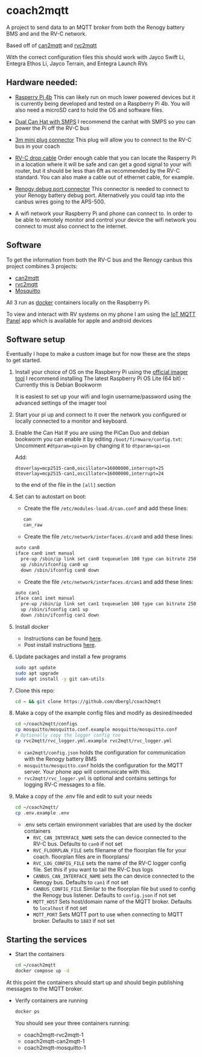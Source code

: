 # coach2mqtt
A project to send data to an MQTT broker from both the Renogy battery BMS and and the RV-C network.

Based off of [can2mqtt](https://github.com/jgeisler0303/can2mqtt) and [rvc2mqtt](https://github.com/spbrogan/rvc2mqtt)

With the correct configuration files this should work with Jayco Swift Li, Entegra Ethos Li, Jayco Terrain, and Entegra Launch RVs

## Hardware needed:
* [Rasperry Pi 4b](https://www.raspberrypi.com/products/raspberry-pi-4-model-b/)
   This can likely run on much lower powered devices but it is currently being developed and tested on a Raspberry Pi 4b.
   You will also need a microSD card to hold the OS and software files.

* [Dual Can Hat with SMPS](https://copperhilltech.com/pican2-duo-can-bus-board-for-raspberry-pi-4-with-3a-smps/)
   I recommend the canhat with SMPS so you can power the Pi off the RV-C bus

* [3m mini plug connector](https://www.fireflyint.com/products/70090-3m-mini-plug-connector)
   This plug will allow you to connect to the RV-C bus in your coach

* [RV-C drop cable](https://www.fireflyint.com/products/70053-24ga-rv-c-drop-cable)
   Order enough cable that you can locate the Rasperry Pi in a location where it will be safe and can get a good signal to your wifi router, but it should be less than 6ft as recommended by the RV-C standard. You can also make a cable out of ethernet cable, for example.

* [Renogy debug port connector](https://www.amazon.com/dp/B0BX42NJWR)
   This connector is needed to connect to your Renogy battery debug port. Alternatively you could tap into the canbus wires going to the APS-500.

* A wifi network your Raspberry Pi and phone can connect to. In order to be able to remotely monitor and control your device the wifi network you connect to must also connect to the internet.

## Software
To get the information from both the RV-C bus and the Renogy canbus this project combines 3 projects:
* [can2mqtt](https://github.com/dbergl/can2mqtt)
* [rvc2mqtt](https://github.com/dbergl/rvc2mqtt)
* [Mosquitto](https://mosquitto.org/)

All 3 run as [docker](https://www.docker.com/) containers locally on the Raspberry Pi.

To view and interact with RV systems on my phone I am using the [IoT MQTT Panel](https://blog.snrlab.in/iot/iot-mqtt-panel-user-guide/) app which is available for apple and android devices

## Software setup
Eventually I hope to make a custom image but for now these are the steps to get started.

1. Install your choice of OS on the Raspberry Pi using the [official imager tool](https://www.raspberrypi.com/software/)
   I recommend installing The latest Raspberry Pi OS Lite (64 bit) - Currently this is Debian Bookworm

   It is easiest to set up your wifi and login username/password using the advanced settings of the imager tool

2. Start your pi up and connect to it over the network you configured or locally connected to a monitor and keyboard.

3. Enable the Can Hat
   If you are using the PiCan Duo and debian bookworm you can enable it by editing `/boot/firmware/config.txt`:
Uncomment `#dtparam=spi=on` by changing it to `dtparam=spi=on`

   Add:

       dtoverlay=mcp2515-can0,oscillator=16000000,interrupt=25
       dtoverlay=mcp2515-can1,oscillator=16000000,interrupt=24

   to the end of the file in the `[all]` section
4. Set can to autostart on boot:
   * Create the file `/etc/modules-load.d/can.conf` and add these lines:
    ```bash
       can
       can_raw
    ```
   * Create the file `/etc/network/interfaces.d/can0` and add these lines:
    ```bash
    auto can0
    iface can0 inet manual
      pre-up /sbin/ip link set can0 txqueuelen 100 type can bitrate 250000 restart-ms 100
      up /sbin/ifconfig can0 up
      down /sbin/ifconfig can0 down
    ```
   * Create the file `/etc/network/interfaces.d/can1` and add these lines:
    ```bash
    auto can1
    iface can1 inet manual
      pre-up /sbin/ip link set can1 txqueuelen 100 type can bitrate 250000 restart-ms 100
      up /sbin/ifconfig can1 up
      down /sbin/ifconfig can1 down
    ```

5. Install docker
   - Instructions can be found [here](https://docs.docker.com/engine/install/debian/#install-using-the-repository).
   - Post install instructions [here](https://docs.docker.com/engine/install/linux-postinstall/).

6. Update packages and install a few programs
   ```bash
   sudo apt update
   sudo apt upgrade
   sudo apt install -y git can-utils
   ```

7. Clone this repo:
   ```bash
   cd ~ && git clone https://github.com/dbergl/coach2mqtt
   ```

8. Make a copy of the example config files and modify as desired/needed
   ```bash
   cd ~/coach2mqtt/configs
   cp mosquitto/mosquitto.conf.example mosquitto/mosquitto.conf
   # Optionally copy the logger config too
   cp rvc2mqtt/rvc_logger.yml.example rvc2mqtt/rvc_logger.yml
   ```

   - `can2mqtt/config.json` holds the configuration for communication with the Renogy battery BMS
   - `mosquitto/mosquitto.conf` holds the configuration for the MQTT server. Your phone app will communicate with this.
   - `rvc2mqtt/rvc_logger.yml` is optional and contains settings for logging RV-C messages to a file.

9. Make a copy of the .env file and edit to suit your needs
   ```bash
   cd ~/coach2mqtt/
   cp .env.example .env
   ```

   - .env sets certain environment variables that are used by the docker containers
      - `RVC_CAN_INTERFACE_NAME` sets the can device connected to the RV-C bus. Defaults to `can0` if not set
      - `RVC_FLOORPLAN_FILE` sets filename of the floorplan file for your coach. floorplan files are in floorplans/
      - `RVC_LOG_CONFIG_FILE` sets the name of the RV-C logger config file. Set this if you want to tail the RV-C bus logs
      - `CANBUS_CAN_INTERFACE_NAME` sets the can device connected to the Renogy bus. Defaults to `can1` if not set
      - `CANBUS_CONFIG_FILE` Similar to the floorplan file but used to config the Renogy bus listener. Defaults to `config.json` if not set
      - `MQTT_HOST` Sets host/domain name of the MQTT broker. Defaults to `localhost` if not set
      - `MQTT_PORT` Sets MQTT port to use when connecting to MQTT broker. Defaults to `1883` if not set

## Starting the services

- Start the containers
  ```bash
  cd ~/coach2mqtt
  docker compose up -d
  ```

At this point the containers should start up and should begin publishing messages to the MQTT broker.

-  Verify containers are running
   ```bash
   docker ps
   ```
  
   You should see your three containers running: 
   - coach2mqtt-rvc2mqtt-1
   - coach2mqtt-can2mqtt-1
   - coach2mqtt-mosquitto-1


